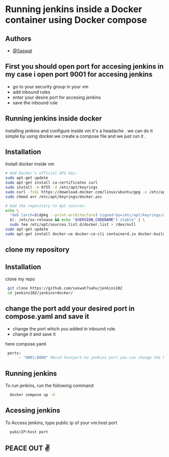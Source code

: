 # Running jenkins inside a Docker container using Docker compose
## Authors

- [@Saswat](https://github.com/saswat7sahu)

## First you should open port for accesing jenkins in my case i open port 9001 for accesing jenkins

- go to your security group in your vm
- add inbound rules
- enter your desire port for accesing jenkins
- save the inbound rule

## Running jenkins inside docker
installing jenkins and configure inside vm it's a headache . we can do it simple by using docker.we create a compose file and we just run it .


## Installation

Install docker inside vm

```bash
# Add Docker's official GPG key:
sudo apt-get update
sudo apt-get install ca-certificates curl
sudo install -m 0755 -d /etc/apt/keyrings
sudo curl -fsSL https://download.docker.com/linux/ubuntu/gpg -o /etc/apt/keyrings/docker.asc
sudo chmod a+r /etc/apt/keyrings/docker.asc

# Add the repository to Apt sources:
echo \
  "deb [arch=$(dpkg --print-architecture) signed-by=/etc/apt/keyrings/docker.asc] https://download.docker.com/linux/ubuntu \
  $(. /etc/os-release && echo "$VERSION_CODENAME") stable" | \
  sudo tee /etc/apt/sources.list.d/docker.list > /dev/null
sudo apt-get update
sudo apt-get install docker-ce docker-ce-cli containerd.io docker-buildx-plugin docker-compose-plugin
```


## clone my repository 

## Installation

clone my repo

```bash
 git clone https://github.com/saswat7sahu/jenkins102
 cd jenkins102/jenkins+docker/
```
## change the port add your desired port in compose.yaml and save it

- change the port which you added in inbound rule.
- change it and save it

here  compose.yaml 

```bash
 ports:
      - "9001:8080" #bind hostport:to jenkins port.you can change the host port
```
## Running jenkins

To run jenkins, run the following command

```bash
  docker compose up -d
```
## Acessing  jenkins

To Access jenkins, type public ip of your vm:host port

```bash
  pubicIP:host port
```
## PEACE OUT ✌️